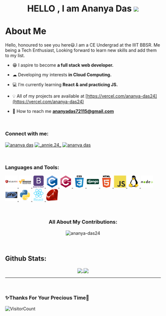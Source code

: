 <h1 align="center">HELLO , I am Ananya Das <img src="https://raw.githubusercontent.com/MartinHeinz/MartinHeinz/master/wave.gif" width="30px"></h1>


<h1> About Me</h1>

Hello, honoured to see you here😃.I am a CE Undergrad at the IIIT BBSR. Me being a Tech Enthusiast, Looking forward to learn new skills and add them to my list.
<br>
- 😁 I aspire to become **a full stack web developer.**
-  ☁  Developing my interests **in Cloud Computing.**

- 💻 I’m currently learning **React & and practicing JS.**

- 💡 All of my projects are available at [https://vercel.com/ananya-das24](https://vercel.com/ananya-das24)

- 📧 How to reach me **ananyadas72115@gmail.com**

 
<br>
<h3 align="left">Connect with me:</h3>
<p align="left">
<a href="https://linkedin.com/in/ananya das" target="blank"><img align="center" src="https://raw.githubusercontent.com/rahuldkjain/github-profile-readme-generator/master/src/images/icons/Social/linked-in-alt.svg" alt="ananya das" height="30" width="40" /></a>
<a href="https://instagram.com/_annie.24_" target="blank"><img align="center" src="https://raw.githubusercontent.com/rahuldkjain/github-profile-readme-generator/master/src/images/icons/Social/instagram.svg" alt="_annie.24_" height="30" width="40" /></a>
<a href="https://www.youtube.com/c/ananya das" target="blank"><img align="center" src="https://raw.githubusercontent.com/rahuldkjain/github-profile-readme-generator/master/src/images/icons/Social/youtube.svg" alt="ananya das" height="30" width="40" /></a>

</p>
<br>

<h3 align="left">Languages and Tools:</h3>
<p align="left"> <a href="https://angular.io" target="_blank"> <img src="https://raw.githubusercontent.com/devicons/devicon/master/icons/angularjs/angularjs-original-wordmark.svg" alt="angularjs" width="40" height="40"/> </a> <a href="https://aws.amazon.com" target="_blank"> <img src="https://raw.githubusercontent.com/devicons/devicon/master/icons/amazonwebservices/amazonwebservices-original-wordmark.svg" alt="aws" width="40" height="40"/> </a> <a href="https://getbootstrap.com" target="_blank"> <img src="https://raw.githubusercontent.com/devicons/devicon/master/icons/bootstrap/bootstrap-plain-wordmark.svg" alt="bootstrap" width="40" height="40"/> </a> <a href="https://www.cprogramming.com/" target="_blank"> <img src="https://raw.githubusercontent.com/devicons/devicon/master/icons/c/c-original.svg" alt="c" width="40" height="40"/> </a> <a href="https://www.w3schools.com/cpp/" target="_blank"> <img src="https://raw.githubusercontent.com/devicons/devicon/master/icons/cplusplus/cplusplus-original.svg" alt="cplusplus" width="40" height="40"/> </a> <a href="https://www.w3schools.com/css/" target="_blank"> <img src="https://raw.githubusercontent.com/devicons/devicon/master/icons/css3/css3-original-wordmark.svg" alt="css3" width="40" height="40"/> </a> <a href="https://www.djangoproject.com/" target="_blank"> <img src="https://raw.githubusercontent.com/devicons/devicon/master/icons/django/django-original.svg" alt="django" width="40" height="40"/> </a> <a href="https://www.w3.org/html/" target="_blank"> <img src="https://raw.githubusercontent.com/devicons/devicon/master/icons/html5/html5-original-wordmark.svg" alt="html5" width="40" height="40"/> </a> <a href="https://developer.mozilla.org/en-US/docs/Web/JavaScript" target="_blank"> <img src="https://raw.githubusercontent.com/devicons/devicon/master/icons/javascript/javascript-original.svg" alt="javascript" width="40" height="40"/> </a> <a href="https://www.linux.org/" target="_blank"> <img src="https://raw.githubusercontent.com/devicons/devicon/master/icons/linux/linux-original.svg" alt="linux" width="40" height="40"/> </a> <a href="https://nodejs.org" target="_blank"> <img src="https://raw.githubusercontent.com/devicons/devicon/master/icons/nodejs/nodejs-original-wordmark.svg" alt="nodejs" width="40" height="40"/> </a> <a href="https://www.php.net" target="_blank"> <img src="https://raw.githubusercontent.com/devicons/devicon/master/icons/php/php-original.svg" alt="php" width="40" height="40"/> </a> <a href="https://www.python.org" target="_blank"> <img src="https://raw.githubusercontent.com/devicons/devicon/master/icons/python/python-original.svg" alt="python" width="40" height="40"/> </a> <a href="https://reactjs.org/" target="_blank"> <img src="https://raw.githubusercontent.com/devicons/devicon/master/icons/react/react-original-wordmark.svg" alt="react" width="40" height="40"/> </a> <a href="https://www.ruby-lang.org/en/" target="_blank"> <img src="https://raw.githubusercontent.com/devicons/devicon/master/icons/ruby/ruby-original.svg" alt="ruby" width="40" height="40"/> </a> </p>
<br>
<div align="center">
<h3> All About My Contributions: </h3>
<p><img align="center" src="http://github-readme-streak-stats.herokuapp.com?user=ananya-das24&theme=blue-green&ring=DD8F09&fire=DD8F09&dates=20DD0A&currStreakNum=DDDDDD&sideNums=DDDDDD" alt="ananya-das24" /></p>
 </div>
<br>

## Github Stats:

  <div align="center"> 
     <a href="">
      <img align="center" src="https://github-readme-stats.vercel.app/api?username=ananya-das24&&show_icons=true&theme=blue-green" />
    </a>
    <a href="">
      <img align="center" height="195px" src="https://github-readme-stats.vercel.app/api/top-langs/?username=ananya-das24&theme=blue-green&hide=glsl,python"/>
    </a>
</div
  
<br/>
  
---

<br>


  <h3>✨Thanks For Your Precious Time🙂</h3>

![VisitorCount](https://profile-counter.glitch.me/ananya-das24/count.svg)
